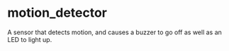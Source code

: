 # motion_detector
A sensor that detects motion, and causes a buzzer to go off as well as an LED to light up.
